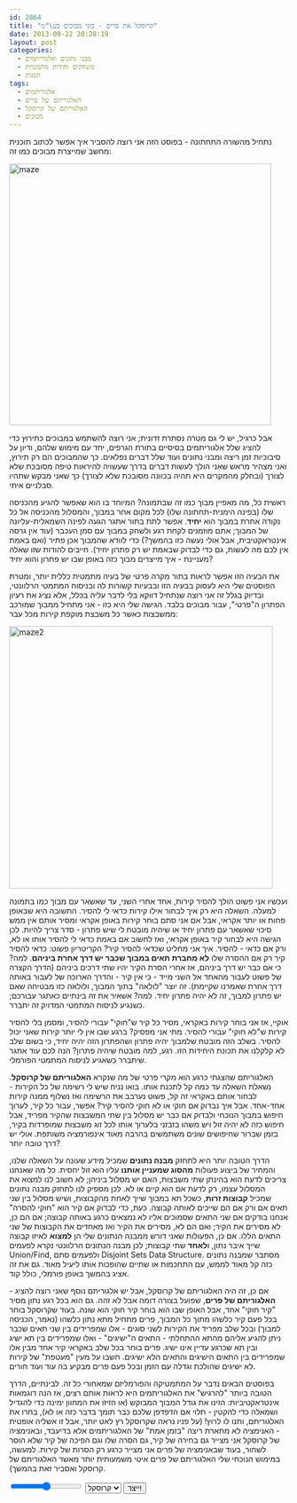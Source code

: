 ```yaml
---
id: 2864
title: "קרוסקל את פרים - בוני מבוכים בע\"מ"
date: 2013-09-22 20:28:19
layout: post
categories: 
  - מבני נתונים ואלגוריתמים
  - משחקים וחידות מתמטיות
  - תכנות
tags: 
  - אלגוריתמים
  - האלגוריתם של פרים
  - האלגוריתם של קרוסקל
  - מבוכים
---
```

נתחיל מהשורה התחתונה - בפוסט הזה אני רוצה להסביר איך אפשר לכתוב תוכנית מחשב שמייצרת מבוכים כמו זה:

<a href="{{site.baseurl}}{{site.post_images}}/2013/09/maze.png"><img src="{{site.baseurl}}{{site.post_images}}/2013/09/maze.png" alt="maze" width="472" height="472" class="alignnone size-full wp-image-2865" /></a>

אבל כרגיל, יש לי גם מטרה נסתרת זדונית; אני רוצה להשתמש במבוכים כתירוץ כדי להציג שלל אלגוריתמים בסיסיים בתורת הגרפים, יחד עם מימוש שלהם, ודיון על סיבוכיות זמן ריצה ומבני נתונים ועוד שלל דברים נפלאים. כך שהמבוכים הם רק תירוץ, ואני מצהיר מראש שאני הולך לעשות דברים בדרך שעשויה להיראות טיפה מסובכת שלא לצורך (ובחלק מהמקרים היא תהיה בכוונה מסובכת שלא לצורך) כך שאני מבקש שתהיו סבלניים איתי.

ראשית כל, מה מאפיין מבוך כמו זה שבתמונה? המיוחד בו הוא שאפשר להגיע מהכניסה שלו (בפינה הימנית-תחתונה שלו) לכל מקום אחר במבוך, והמסלול מהכניסה אל כל נקודה אחרת במבוך הוא <strong>יחיד</strong>. אפשר לתת בתור אתגר הגעה לפינה השמאלית-עליונה של המבוך; אתם מוזמנים לקחת רגע ולשחק במבוך עם סמן העכבר (עוד אין גרסה אינטראקטיבית, אבל אולי נעשה כזו בהמשך?) כדי לוודא שהמבוך אכן פתיר (ואם באמת אין לכם מה לעשות, גם כדי לבדוק שבאמת יש רק פתרון יחיד). חייבים להודות שזו שאלה מעניינת - איך מייצרים מבוך כזה באופן שבו יש פתרון והוא יחיד?

את הבעיה הזו אפשר לראות בתור מקרה פרטי של בעיה מתמטית כללית יותר, ומטרת הפוסטים שלי היא לעסוק בבעיה הזו ובבעיות קשורות לה ובניסוח המתמטי הרלוונטי, ובדיוק בגלל זה אני רוצה שנתחיל דווקא בלי לדבר עליה בכלל, אלא נציג את רעיון הפתרון ה"פרטי", עבור מבוכים בלבד. הגישה שלי היא כזו - אני מתחיל ממבוך שמורכב ממשבצות כאשר כל משבצת מוקפת קירות מכל עבר:

<a href="{{site.baseurl}}{{site.post_images}}/2013/09/maze2.png"><img src="{{site.baseurl}}{{site.post_images}}/2013/09/maze2.png" alt="maze2" width="475" height="473" class="alignnone size-full wp-image-2867" /></a>

ועכשיו אני פשוט הולך להסיר קירות, אחד אחרי השני, עד שאשאר עם מבוך כמו בתמונה למעלה. השאלה היא רק איך לבחור אילו קירות כדאי לי להסיר. התשובה היא שבאופן פחות או יותר אקראי, אבל אם אני סתם בוחר קירות באופן אקראי ומסיר אותם אין ממש סיכוי שאשאר עם פתרון יחיד או שיהיה מובטח לי שיש פתרון - סדר צריך להיות. לכן הגישה היא לבחור קיר באופן אקראי, ואז לחשוב אם באמת כדאי לי להסיר אותו או לא, ורק אם כדאי - להסיר. איך אני מחליט שכדאי להסיר קיר? הקריטריון פשוט: כדאי להסיר קיר רק אם ההסרה שלו <strong>לא מחברת תאים במבוך שכבר יש דרך אחרת ביניהם</strong>. למה? כי אם כבר יש דרך ביניהם, אז אחרי הסרת הקיר יהיו שתי דרכים ביניהם (הדרך הקצרה של פשוט לעבור מהאחד אל השני מייד - כי אין קיר - והדרך הארוכה של לעבור באותה דרך אחרת שאמרנו שקיימת). זה יוצר "לולאה" בתוך המבוך, ולולאה כזו מבטיחה שאם יש פתרון למבוך, זה לא יהיה פתרון יחיד. למה? אשאיר את זה בינתיים כאתגר עבורכם; כשנגיע לניסוח המתמטי המדויק זה יתברר.

אוקיי, אז אני בוחר קירות באקראי, מסיר כל קיר ש"חוקי" עבורי להסיר, ומסמן בלי להסיר קירות ש"לא חוקי" עבורי להסיר. מתי אני מפסיק? ברגע שבו אין לי יותר קירות שאני יכול להסיר. בשלב הזה מובטח שלמבוך יהיה פתרון ושהפתרון הזה יהיה יחיד, כי בשום שלב לא קלקלנו את תכונת היחידות הזו. רגע, למה מובטח שיהיה פתרון? הנה לכם עוד אתגר שיתברר כשאגיע לניסוח המתמטי הפורמלי.

האלגוריתם שהצגתי כרגע הוא מקרי פרטי של מה שנקרא <strong>האלגוריתם של קרוסקל</strong>. נשאלת השאלה עד כמה קל לתכנת אותו. בואו נניח שיש לי רשימה של כל הקירות - לבחור אותם באקראי זה קל, פשוט נערבב את הרשימה ואז נשלוף ממנה קירות אחד-אחד. אבל איך נבדוק אם חוקי או לא חוקי להסיר קיר? אפשר, עבור כל קיר, לערוך חיפוש במבוך הנוכחי ולבדוק אם כבר יש מסלול בין שתי המשבצות שהקיר מפריד, אבל חיפוש כזה לא יהיה זול ויש משהו בזבזני בלערוך אותו לכל זוג משבצות שמופרדות בקיר, בזמן שברור שחיפושים שונים משתמשים בהרבה מאוד אינפורמציה משותפת. אולי יש דרך טובה יותר?

הדרך הטובה יותר היא לתחזק <strong>מבנה נתונים</strong> שמכיל מידע שעונה על השאלה שלנו, והמחיר של ביצוע פעולות <strong>מהסוג שמעניין אותנו</strong> עליו הוא זול יחסית. כל מה שאנחנו צריכים לדעת הוא בהינתן שתי משבצות, האם יש מסלול ביניהן; לא חשוב לנו למצוא את המסלול עצמו, רק לדעת אם הוא קיים או לא. לכן מספיק לנו לתחזק מבנה נתונים שמכיל <strong>קבוצות זרות</strong>, כשכל תא במבוך שייך לאחת מהקבוצות, ושיש מסלול בין שני תאים אם ורק אם הם שייכים לאותה קבוצה. כעת, כדי לבדוק אם קיר הוא "חוקי להסרה" אנחנו בודקים אם שני התאים שסמוכים אליו לא נמצאים כרגע באותה קבוצה; אם הם כן, לא מסירים את הקיר; ואם הם לא, מסירים את הקיר ואז מאחדים את הקבוצות של שני התאים הללו. אם כן, הפעולות שאני דורש ממבנה הנתונים שלי הן <strong>למצוא</strong> לאיזו קבוצה שייך איבר נתון, ו<strong>לאחד</strong> שתי קבוצות; לכן מבנה הנתונים הרלוונטי נקרא לפעמים Union/Find, ולפעמים סתם Disjoint Sets Data Structure. מסתבר שמבנה נתונים כזה קל מאוד לממש, עם התחכמות או שתיים שהופכות אותו ליעיל מאוד. גם את זה אציג בהמשך באופן פורמלי, כולל קוד.

אם כן, זה היה האלגוריתם של קרוסקל, אבל יש אלגוריתם נוסף שאני רוצה להציג - <strong>האלגוריתם של פרים</strong>, שפועל בצורה דומה אבל לא זהה. גם הוא בכל רגע נתון מסיר "קיר חוקי" אחד, אבל האופן שבו הוא בוחר קיר חוקי הוא שונה. בעוד שקרוסקל בוחר בכל פעם קיר כלשהו מתוך כל המבוך, פרים מתחיל מתא נתון כלשהו (נאמר, הכניסה למבוך) ובכל שלב מפריד את הקירות לשני סוגים - אלו שמפרידים בין שני תאים שכבר ניתן להגיע אליהם מהתא ההתחלתי - התאים ה"ישיגים" - ואלו שמפרידים בין תא ישיג ובין תא שכרגע עדיין אינו ישיג. פרים בוחר בכל שלב באקראי קיר אחד מבין אלו שמפרידים בין התאים הישיגים והתאים הלא ישיגים. חשבו על מעין "מעטפת" של קירות לא ישיגים שהולכת וגדלה עם הזמן ובכל פעם פרים מבקיע בה עוד ועוד חורים.

בפוסטים הבאים נדבר על המתמטיקה והפורמליזם שמאחורי כל זה. לבינתיים, הדרך הטובה ביותר "להרגיש" את האלגוריתמים היא לראות אותם רצים, אז הנה דוגמאות אינטראקטיביות: הזינו את גודל המבוך המבוקש (או הזיזו את המחוון ימינה כדי להגדיל ושמאלה כדי להקטין - תלוי אם הדפדפן שלכם כבר תומך בדבר כזה או לא), בחרו את האלגוריתם, ותנו לו לרוץ! (על פניו נראה שקרוסקל רץ לאט יותר, אבל זו אשליה אופטית - האנימציה לא מתארת ריצה "בזמן אמת" של האלגוריתמים אלא בדיעבד, ובאנימציה של קרוסקל אני מצייר גם בחירה של קיר, גם הסרה שלו וגם הפיכה של קיר שלא הוסר לשחור, בעוד שבאנימציה של פרים אני מצייר כרגע רק הסרות של קירות. למעשה, במימוש הנוכחי שלי האלגוריתם של פרים איטי משמעותית יותר מאשר האלגוריתם של קרוסקל ואסביר זאת בהמשך).

<span>
<input type="range" min="2" max="20" id="maze_size" dir="ltr">
		<select id="alg_type">
			<option value="kruskal">קרוסקל</option>
			<option value="prim">פרים</option>
		</select>
		<input type="button" value="ייצר!" onclick="Game.animate_generation()" />
</span>
		<br />
		<canvas id="canvas" width="600" height="600">
		</canvas>
